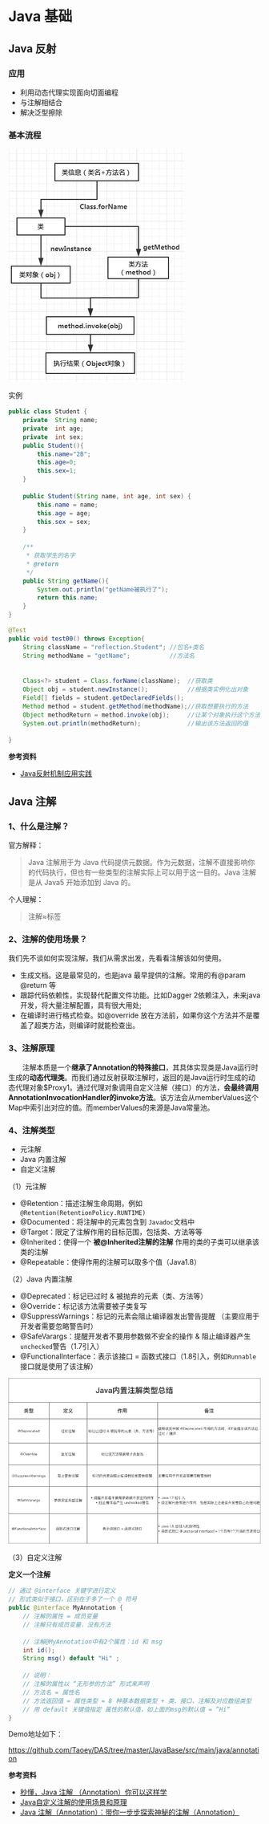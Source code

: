 # Java 基础



## Java 反射



### 应用

- 利用动态代理实现面向切面编程
- 与注解相结合
- 解决泛型擦除

### 基本流程

![1563714035649](Java基础.assets/1563714035649.png)







实例



```java
public class Student {
    private  String name;
    private  int age;
    private  int sex;
    public Student(){
        this.name="2B";
        this.age=0;
        this.sex=1;
    }

    public Student(String name, int age, int sex) {
        this.name = name;
        this.age = age;
        this.sex = sex;
    }

    /**
     * 获取学生的名字
     * @return
     */
    public String getName(){
        System.out.println("getName被执行了");
        return this.name;
    }
}
```



```java
@Test
public void test00() throws Exception{
    String className = "reflection.Student"; //包名+类名
    String methodName = "getName";           //方法名


    Class<?> student = Class.forName(className);  //获取类
    Object obj = student.newInstance();           //根据类实例化出对象
    Field[] fields = student.getDeclaredFields();
    Method method = student.getMethod(methodName);//获取想要执行的方法
    Object methodReturn = method.invoke(obj);     //让某个对象执行这个方法
    System.out.println(methodReturn);             //输出该方法返回的值

}
```



**参考资料**

- [Java反射机制应用实践](https://mp.weixin.qq.com/s?__biz=MzUyODg4Nzk2MQ==&mid=2247491189&amp;idx=3&amp;sn=668c0739628e1b9192c32ad892b78c45&source=41#wechat_redirect)





## Java 注解

### 1、什么是注解？

官方解释：

> Java 注解用于为 Java 代码提供元数据。作为元数据，注解不直接影响你的代码执行，但也有一些类型的注解实际上可以用于这一目的。Java 注解是从 Java5 开始添加到 Java 的。

个人理解：

> 注解≈标签



### 2、注解的使用场景？

我们先不谈如何实现注解，我们从需求出发，先看看注解该如何使用。

- 生成文档。这是最常见的，也是java 最早提供的注解。常用的有@param @return 等
- 跟踪代码依赖性，实现替代配置文件功能。比如Dagger 2依赖注入，未来java开发，将大量注解配置，具有很大用处;
- 在编译时进行格式检查。如@override 放在方法前，如果你这个方法并不是覆盖了超类方法，则编译时就能检查出。



### 3、注解原理

　　注解本质是一个**继承了Annotation的特殊接口**，其具体实现类是Java运行时生成的**动态代理类**。而我们通过反射获取注解时，返回的是Java运行时生成的动态代理对象$Proxy1。通过代理对象调用自定义注解（接口）的方法，**会最终调用AnnotationInvocationHandler的invoke方法**。该方法会从memberValues这个Map中索引出对应的值。而memberValues的来源是Java常量池。



### 4、注解类型

- 元注解
- Java 内置注解
- 自定义注解



（1）元注解

- @Retention：描述注解生命周期，例如`@Retention(RetentionPolicy.RUNTIME)`
- @Documented：将注解中的元素包含到 `Javadoc`文档中
- @Target：限定了注解作用的目标范围，包括类、方法等等
- @Inherited：使得一个 **被@Inherited注解的注解** 作用的类的子类可以继承该类的注解 
- @Repeatable：使得作用的注解可以取多个值（Java1.8）





（2）Java 内置注解

- @Deprecated：标记已过时 & 被抛弃的元素（类、方法等）
- @Override：标记该方法需要被子类复写
- @SuppressWarnings：标记的元素会阻止编译器发出警告提醒 （主要应用于开发者需要忽略警告时）
- @SafeVarargs：提醒开发者不要用参数做不安全的操作 & 阻止编译器产生 `unchecked`警告（1.7引入）
- @FunctionalInterface：表示该接口 = 函数式接口（1.8引入，例如`Runnable `接口就是使用了该注解）

![img](Java基础.assets/16415bcabef1da6a.png)



（3）自定义注解



**定义一个注解**

```java
// 通过 @interface 关键字进行定义
// 形式类似于接口，区别在于多了一个 @ 符号
public @interface MyAnnotation {
	// 注解的属性 = 成员变量
	// 注解只有成员变量，没有方法

    // 注解@MyAnnotation中有2个属性：id 和 msg  
    int id();
    String msg() default "Hi" ;

    // 说明：
    // 注解的属性以 “无形参的方法” 形式来声明
    // 方法名 = 属性名
    // 方法返回值 = 属性类型 = 8 种基本数据类型 + 类、接口、注解及对应数组类型
    // 用 default 关键值指定 属性的默认值，如上面的msg的默认值 = ”Hi“
}
```



Demo地址如下：

<https://github.com/Taoey/DAS/tree/master/JavaBase/src/main/java/annotation>





**参考资料**

- [秒懂，Java 注解 （Annotation）你可以这样学](https://blog.csdn.net/briblue/article/details/73824058)
- [Java自定义注解的使用场景和原理](https://blog.csdn.net/PORSCHE_GT3RS/article/details/80304701)
- [Java 注解（Annotation）：带你一步步探索神秘的注解（Annotation）](https://blog.csdn.net/carson_ho/article/details/80728428)






